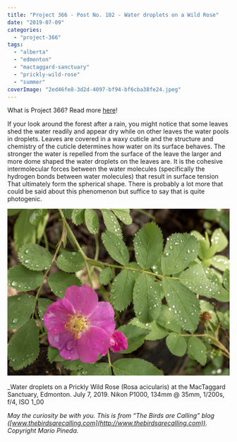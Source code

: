 ```yaml
---
title: "Project 366 - Post No. 102 - Water droplets on a Wild Rose"
date: "2019-07-09"
categories: 
  - "project-366"
tags: 
  - "alberta"
  - "edmonton"
  - "mactaggard-sanctuary"
  - "prickly-wild-rose"
  - "summer"
coverImage: "2ed46fe8-3d2d-4097-bf94-bf6cba38fe24.jpeg"
---
```


What is Project 366? Read more [here](https://thebirdsarecalling.com/2019/03/29/project-366/)!

If your look around the forest after a rain, you might notice that some leaves shed the water readily and appear dry while on other leaves the water pools in droplets. Leaves are covered in a waxy cuticle and the structure and chemistry of the cuticle determines how water on its surface behaves. The stronger the water is repelled from the surface of the leave the larger and more dome shaped the water droplets on the leaves are. It is the cohesive intermolecular forces between the water molecules (specifically the hydrogen bonds between water molecules) that result in surface tension That ultimately form the spherical shape. There is probably a lot more that could be said about this phenomenon but suffice to say that is quite photogenic.

![](images/2ed46fe8-3d2d-4097-bf94-bf6cba38fe24.jpeg)

_Water droplets on a Prickly Wild Rose (Rosa acicularis) at the MacTaggard Sanctuary, Edmonton. July 7, 2019. Nikon P1000, 134mm @ 35mm, 1/200s, f/4, ISO 1_00

_May the curiosity be with you. This is from “The Birds are Calling” blog ([www.thebirdsarecalling.com](http://www.thebirdsarecalling.com)). Copyright Mario Pineda._

